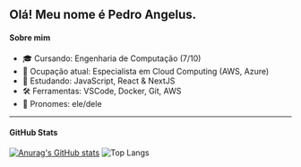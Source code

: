 ## Olá! Meu nome é Pedro Angelus.
<h4>Sobre mim</h4>

- 🎓 Cursando: Engenharia de Computação (7/10)
- 💼 Ocupação atual: Especialista em Cloud Computing (AWS, Azure)
- 🌱 Estudando: JavaScript, React & NextJS
- 🛠️ Ferramentas: VSCode, Docker, Git, AWS
- 👤 Pronomes: ele/dele

<hr>

<h4>GitHub Stats</h4>

[![Anurag's GitHub stats](https://github-readme-stats.vercel.app/api?username=pedroshell&theme=tokyonight&card_width=200)](https://github.com/anuraghazra/github-readme-stats)
![Top Langs](https://github-readme-stats.vercel.app/api/top-langs/?username=pedroshell&layout=compact&theme=tokyonight&card_width=300)


